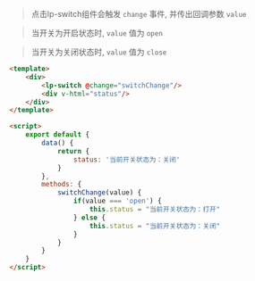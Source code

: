 >点击lp-switch组件会触发 `change` 事件, 并传出回调参数 `value`

>当开关为开启状态时, `value` 值为 `open`

>当开关为关闭状态时, `value` 值为 `close`

```html
<template>
    <div>
        <lp-switch @change="switchChange"/>
        <div v-html="status"/>
    </div>
</template>

<script>
    export default {
        data() {
            return {
                status: '当前开关状态为：关闭'
            }       
        },       
        methods: {
            switchChange(value) {
                if(value === 'open') {
                    this.status = "当前开关状态为：打开"
                } else {
                    this.status = "当前开关状态为：关闭"
                }
            }
        }
    }
</script>
```